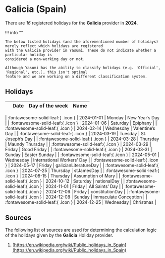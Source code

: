 # Galicia (Spain)

There are _16_ registered holidays for the **Galicia** provider in **2024**.

!!! info ""

    The below listed holidays (and the aforementioned number of holidays) merely reflect which holidays are registered
    with the Galicia provider in Yasumi. These do not indicate whether a particular holiday is
    considered a non-working day or not.

    Although Yasumi has the ability to classify holidays (e.g. 'Official', 'Regional', etc.), this isn't optimal
    feature and we are working on a different classification system.

## Holidays

|     | Date | Day of the week | Name |
| --- | ---- | --------------- | ---- |

| :fontawesome-solid-leaf:{ .icon } | 2024-01-01 | Monday | New Year’s Day |
| :fontawesome-solid-leaf:{ .icon } | 2024-01-06 | Saturday | Epiphany |
| :fontawesome-solid-leaf:{ .icon } | 2024-02-14 | Wednesday | Valentine’s Day |
| :fontawesome-solid-leaf:{ .icon } | 2024-03-19 | Tuesday | St. Joseph’s Day |
| :fontawesome-solid-leaf:{ .icon } | 2024-03-28 | Thursday | Maundy Thursday |
| :fontawesome-solid-leaf:{ .icon } | 2024-03-29 | Friday | Good Friday |
| :fontawesome-solid-leaf:{ .icon } | 2024-03-31 | Sunday | Easter Sunday |
| :fontawesome-solid-leaf:{ .icon } | 2024-05-01 | Wednesday | International Workers’ Day |
| :fontawesome-solid-leaf:{ .icon } | 2024-05-17 | Friday | galicianLiteratureDay |
| :fontawesome-solid-leaf:{ .icon } | 2024-07-25 | Thursday | stJamesDay |
| :fontawesome-solid-leaf:{ .icon } | 2024-08-15 | Thursday | Assumption of Mary |
| :fontawesome-solid-leaf:{ .icon } | 2024-10-12 | Saturday | nationalDay |
| :fontawesome-solid-leaf:{ .icon } | 2024-11-01 | Friday | All Saints’ Day |
| :fontawesome-solid-leaf:{ .icon } | 2024-12-06 | Friday | constitutionDay |
| :fontawesome-solid-leaf:{ .icon } | 2024-12-08 | Sunday | Immaculate Conception |
| :fontawesome-solid-leaf:{ .icon } | 2024-12-25 | Wednesday | Christmas |

## Sources

The following list of sources are used for determining the calculation logic of
the holidays given by the **Galicia** Holiday provider.

1. [https://en.wikipedia.org/wiki/Public_holidays_in_Spain](https://en.wikipedia.org/wiki/Public_holidays_in_Spain)
